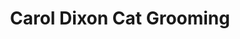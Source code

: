 ---
title: "Carol Dixon Cat Grooming"
url: /gainesville/carol-dixon-cat-grooming/
shop: pet grooming
---